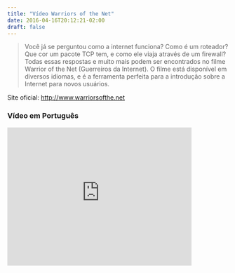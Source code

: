 ```yaml
---
title: "Vídeo Warriors of the Net"
date: 2016-04-16T20:12:21-02:00
draft: false
---
```


>Você já se perguntou como a internet funciona? Como é um roteador? Que cor um pacote TCP tem, e como ele viaja através de um firewall? Todas essas respostas e muito mais podem ser encontrados no filme Warrior of the Net (Guerreiros da Internet). O filme está disponível em diversos idiomas, e é a ferramenta perfeita para a introdução sobre a Internet para novos usuários.

Site oficial: http://www.warriorsofthe.net

### Vídeo em Português
<iframe width="420" height="315" src="https://www.youtube.com/embed/e6SU42eP7e4" frameborder="0" allowfullscreen></iframe>